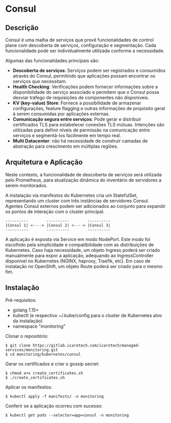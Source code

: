 # Consul

## Descrição
Consul é uma malha de serviços que provê funcionalidades de control plane com descoberta de serviços, configuração e segmentação. Cada funcionalidade pode ser individualmente utilizada conforme a necessidade.

Algumas das funcionalidades principais são:

- **Descoberta de serviços**: Serviços podem ser registrados e consumidos através do Consul, permitindo que aplicações possam encontrar os serviços que necessitam.
- **Health Checking**: Verificações podem fornecer informações sobre a disponibilidade do serviço associado e permitem que o Consul possa desviar tráfego de requisições de componentes não disponíveis.
- **KV (key-value) Store**: Fornece a possibilidade de armazenar configurações, feature flagging e outras informações de propósito geral à serem consumidas por aplicações externas.
- **Comunicação segura entre serviços**: Pode gerar e distribuir certificados TLS para estabelecer conexões TLS mútuas. Intenções são utilizadas para definir níveis de permissão na comunicação entre serviços e segmentá-los facilmente em tempo real.
- **Multi Datacenter**: não há necessidade de construir camadas de abstração para crescimento em múltiplas regiões.

## Arquitetura e Aplicação

Neste contexto, a funcionalidade de descoberta de serviços será utilizada pelo Prometheus, para atualização dinâmica do inventário de servidores a serem monitorados.

A instalação via manifestos do Kubernetes cria um StatefulSet, representando um cluster com três instâncias de servidores Consul. Agentes Consul externos podem ser adicionados ao conjunto para expandir os pontos de interação com o cluster principal.

```
----------        ----------        ----------
|Consul 1| <----> |Consul 2| <----> |Consul 3|
----------        ----------        ----------
```

A aplicação é exposta via Service em modo NodePort. Este modo foi escolhido pela simplicidade e compatibilidade com as distribuições de Kubernetes. Caso haja necessidade, um objeto Ingress poderá ser criado manualmente para expor a aplicação, adequando ao IngressController disponível no Kubernetes (NGINX, haproxy, Traefik, etc). Em caso de instalação no OpenShift, um objeto Route poderá ser criado para o mesmo fim.

## Instalação

Pré-requisitos:

- golang 1.15+
- kubectl (e respectivo ~/.kube/config para o cluster de Kubernetes alvo da instalação)
- namespace "monitoring" 

Clonar o repositório:
```
$ git clone https://gitlab.icarotech.com/icarotech/managed-services/monitoring.git
$ cd monitoring/kubernetes/consul
```

Gerar os certificados e criar o gossip secret:

```
$ chmod a+x create_certificates.sh
$ ./create_certificates.sh
```

Aplicar os manifestos:

```
$ kubectl apply -f manifests/ -n monitoring
```

Conferir se a aplicação ocorreu com sucesso:

```
$ kubectl get pods --selector=app=consul -n monitoring
```